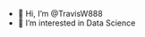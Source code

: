 - 👋 Hi, I’m @TravisW888
- 👀 I’m interested in Data Science

<!---
TravisW888/TravisW888 is a ✨ special ✨ repository because its `README.md` (this file) appears on your GitHub profile.
You can click the Preview link to take a look at your changes.
--->
